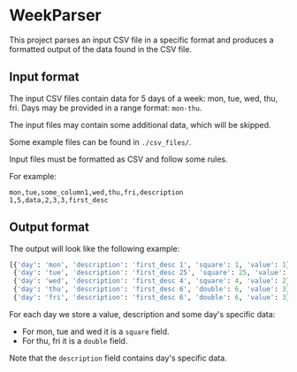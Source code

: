 # WeekParser

This project parses an input CSV file in a specific format and produces
a formatted output of the data found in the CSV file.

## Input format

The input CSV files contain data for 5 days of a week: mon, tue, wed, thu,
fri. Days may be provided in a range format: `mon-thu`.

The input files may contain some additional data, which will be skipped.

Some example files can be found in `./csv_files/`.

Input files must be formatted as CSV and follow some rules.

For example:

```csv
mon,tue,some_column1,wed,thu,fri,description
1,5,data,2,3,3,first_desc
```

## Output format

The output will look like the following example:

```python
[{'day': 'mon', 'description': 'first_desc 1', 'square': 1, 'value': 1},
 {'day': 'tue', 'description': 'first_desc 25', 'square': 25, 'value': 5},
 {'day': 'wed', 'description': 'first_desc 4', 'square': 4, 'value': 2},
 {'day': 'thu', 'description': 'first_desc 6', 'double': 6, 'value': 3},
 {'day': 'fri', 'description': 'first_desc 6', 'double': 6, 'value': 3}]
```

For each day we store a value, description and some day's specific data:

- For mon, tue and wed it is a `square` field.
- For thu, fri it is a `double` field.

Note that the `description` field contains day's specific data.
